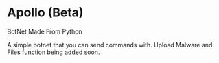 # Apollo (Beta)
BotNet Made From Python

A simple botnet that you can send commands with. Upload Malware and Files function being added soon. 

